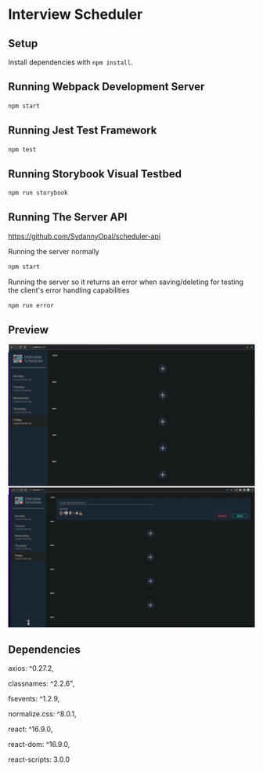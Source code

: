 # Interview Scheduler

## Setup

Install dependencies with `npm install`.

## Running Webpack Development Server

```sh
npm start
```

## Running Jest Test Framework

```sh
npm test
```

## Running Storybook Visual Testbed

```sh
npm run storybook
```

## Running The Server API

https://github.com/SydannyOpal/scheduler-api

Running the server normally
```sh
npm start
```

Running the server so it returns an error when saving/deleting for testing the client's error handling capabilities
```sh
npm run error
```
 
## Preview
![The Scheduler Show Page](https://github.com/SydannyOpal/Scheduler/blob/master/public/images/Scheduler%20Show%20Page.png?raw=true)
![The Appointment Form](https://github.com/SydannyOpal/Scheduler/blob/master/public/images/Scheduler%20Appointment%20Form.png?raw=true)

## Dependencies
axios: ^0.27.2,

classnames: ^2.2.6",

fsevents: ^1.2.9,

normalize.css: ^8.0.1,

react: ^16.9.0,

react-dom: ^16.9.0,

react-scripts: 3.0.0